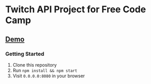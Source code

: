 # Twitch API Project for Free Code Camp

## [Demo](https://N8-B.github.io/twitch-api-project)

### Getting Started
1. Clone this repository
2. Run `npm install && npm start`
3. Visit `0.0.0.0:8080` in your browser
